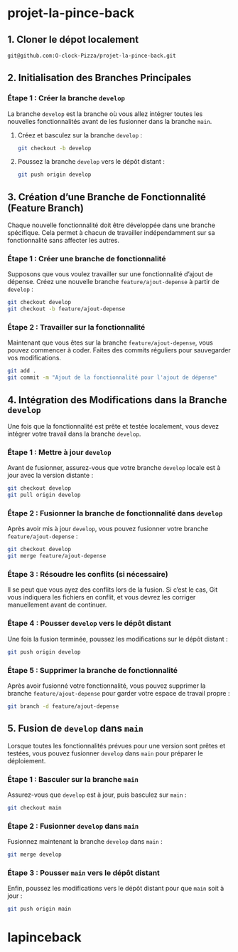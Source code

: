 # projet-la-pince-back


## 1. Cloner le dépot localement

```bash
git@github.com:O-clock-Pizza/projet-la-pince-back.git
```

## 2. Initialisation des Branches Principales

### Étape 1 : Créer la branche `develop`

La branche `develop` est la branche où vous allez intégrer toutes les nouvelles fonctionnalités avant de les fusionner dans la branche `main`.

1. Créez et basculez sur la branche `develop` :
   ```bash
   git checkout -b develop
   ```
2. Poussez la branche `develop` vers le dépôt distant :
   ```bash
   git push origin develop
   ```

## 3. Création d’une Branche de Fonctionnalité (Feature Branch)

Chaque nouvelle fonctionnalité doit être développée dans une branche spécifique. Cela permet à chacun de travailler indépendamment sur sa fonctionnalité sans affecter les autres.

### Étape 1 : Créer une branche de fonctionnalité

Supposons que vous voulez travailler sur une fonctionnalité d’ajout de dépense. Créez une nouvelle branche `feature/ajout-depense` à partir de `develop` :

```bash
git checkout develop
git checkout -b feature/ajout-depense
```

### Étape 2 : Travailler sur la fonctionnalité

Maintenant que vous êtes sur la branche `feature/ajout-depense`, vous pouvez commencer à coder. Faites des commits réguliers pour sauvegarder vos modifications.

```bash
git add .
git commit -m "Ajout de la fonctionnalité pour l'ajout de dépense"
```

## 4. Intégration des Modifications dans la Branche `develop`

Une fois que la fonctionnalité est prête et testée localement, vous devez intégrer votre travail dans la branche `develop`.

### Étape 1 : Mettre à jour `develop`

Avant de fusionner, assurez-vous que votre branche `develop` locale est à jour avec la version distante :

```bash
git checkout develop
git pull origin develop
```

### Étape 2 : Fusionner la branche de fonctionnalité dans `develop`

Après avoir mis à jour `develop`, vous pouvez fusionner votre branche `feature/ajout-depense` :

```bash
git checkout develop
git merge feature/ajout-depense
```

### Étape 3 : Résoudre les conflits (si nécessaire)

Il se peut que vous ayez des conflits lors de la fusion. Si c’est le cas, Git vous indiquera les fichiers en conflit, et vous devrez les corriger manuellement avant de continuer.

### Étape 4 : Pousser `develop` vers le dépôt distant

Une fois la fusion terminée, poussez les modifications sur le dépôt distant :

```bash
git push origin develop
```

### Étape 5 : Supprimer la branche de fonctionnalité

Après avoir fusionné votre fonctionnalité, vous pouvez supprimer la branche `feature/ajout-depense` pour garder votre espace de travail propre :

```bash
git branch -d feature/ajout-depense
```

## 5. Fusion de `develop` dans `main`

Lorsque toutes les fonctionnalités prévues pour une version sont prêtes et testées, vous pouvez fusionner `develop` dans `main` pour préparer le déploiement.

### Étape 1 : Basculer sur la branche `main`

Assurez-vous que `develop` est à jour, puis basculez sur `main` :

```bash
git checkout main
```

### Étape 2 : Fusionner `develop` dans `main`

Fusionnez maintenant la branche `develop` dans `main` :

```bash
git merge develop
```

### Étape 3 : Pousser `main` vers le dépôt distant

Enfin, poussez les modifications vers le dépôt distant pour que `main` soit à jour :

```bash
git push origin main
```
# lapinceback
